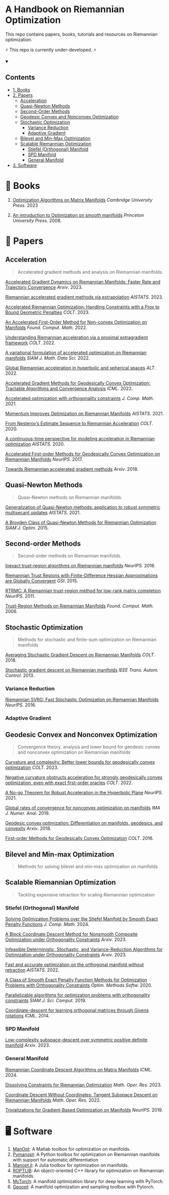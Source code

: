 # A Handbook on Riemannian Optimization
This repo contains papers, books, tutorials and resources on Riemannian optimization. 

⚡ This repo is currently under-developed. ⚡

<details open>
  <summary><h2><b> Contents </b></h2></summary>

  * [1. Books](#books)
  * [2. Papers](#papers)
    * [Acceleration](#acceleration)
    * [Quasi-Newton Methods](#quasi-newton-methods)
    * [Second-Order Methods](#second-order-methods)
    * [Geodesic Convex and Nonconvex Optimization](#geodesic-convex-and-nonconvex-optimization)
    * [Stochastic Optimization](#stochastic-optimization)
      * [Variance Reduction](#variance-reduction)
      * [Adaptive Gradient](#adaptive-gradient)
    * [Bilevel and Min-Max Optimization](#bilevel-and-min-max-optimization)
    * [Scalable Riemannian Optimization](#scalable-riemannian-optimization)
      * [Stiefel (Orthogonal) Manifold](#stiefel-orthogonal-manifold)
      * [SPD Manifold](#spd-manifold)
      * [General Manifold](#general-manifold)
   * [3. Software](#software) 
</details>

# 📘 Books

1. <a href="https://press.princeton.edu/absil?srsltid=AfmBOorlfmgaTCzFeGcEDw9mxNrVvWMaKhY578kDlMOKlYY9D-G9ar3n" target="_blank">Optimization Algorithms on Matrix Manifolds</a> *Cambridge University Press*. 2023

2. <a href="https://www.nicolasboumal.net/book/" target="_blank">An introduction to Optimization on smooth manifolds</a> *Princeton University Press*. 2008.

# 📜 Papers

## Acceleration
> Accelerated gradient methods and analysis on Riemannian manifolds. 

<a href="https://arxiv.org/pdf/2312.06366" target="_blank">Accelerated Gradient Dynamics on Riemannian Manifolds: Faster Rate and Trajectory Convergence</a> *Arxiv*. 2023.

<a href="https://proceedings.mlr.press/v206/han23a/han23a.pdf" target="_blank">Riemannian accelerated gradient methods via extrapolation</a>  *AISTATS*. 2023.

<a href="https://proceedings.mlr.press/v195/martinez-rubio23a/martinez-rubio23a.pdf" target="_blank">Accelerated Riemannian Optimization: Handling Constraints with a Prox to Bound Geometric Penalties</a>  *COLT*. 2023.

<a href="https://link.springer.com/article/10.1007/s10208-022-09573-9" target="_blank">An Accelerated First-Order Method for Non-convex Optimization on Manifolds</a> *Found. Comput. Math.* 2022.

<a href="https://proceedings.mlr.press/v178/jin22a/jin22a.pdf" target="_blank">Understanding Riemannian acceleration via a proximal extragradient framework</a>  *COLT*. 2022.

<a href="https://epubs.siam.org/doi/abs/10.1137/21M1395648" target="_blank">A variational formulation of accelerated optimization on Riemannian manifolds</a>  *SIAM J. Math. Data Sci.* 2022.

<a href="https://proceedings.mlr.press/v167/martinez-rubio22a/martinez-rubio22a.pdf" target="_blank">Global Riemannian acceleration in hyperbolic and spherical spaces</a>  *ALT*. 2022.

<a href="https://proceedings.mlr.press/v162/kim22k/kim22k.pdf" target="_blank">Accelerated Gradient Methods for Geodesically Convex Optimization: Tractable Algorithms and Convergence Analysis</a>  *ICML*. 2022.

<a href="https://www.global-sci.org/intro/article_detail.html?journal=undefined&article_id=18372" target="_blank">Accelerated optimization with orthogonality constraints</a>  *J. Comp. Math.* 2021.

<a href="https://proceedings.mlr.press/v130/alimisis21a/alimisis21a.pdf" target="_blank">Momentum Improves Optimization on Riemannian Manifolds</a>  *AISTATS*. 2021.

<a href="https://proceedings.mlr.press/v125/ahn20a/ahn20a.pdf" target="_blank">From Nesterov’s Estimate Sequence to Riemannian Acceleration</a>  *COLT*. 2020. 

<a href="https://proceedings.mlr.press/v108/alimisis20a/alimisis20a.pdf" target="_blank">A continuous-time perspective for modeling acceleration in Riemannian optimization</a> *AISTATS*. 2020.

<a href="https://proceedings.neurips.cc/paper_files/paper/2017/file/6ef80bb237adf4b6f77d0700e1255907-Paper.pdf" target="_blank">Accelerated First-order Methods for Geodesically Convex Optimization on Riemannian Manifolds</a>  *NeurIPS*. 2017.

<a href="https://arxiv.org/pdf/1806.02812" target="_blank">Towards Riemannian accelerated gradient methods</a> *Arxiv*. 2018. 

## Quasi-Newton Methods
> Quasi-Newton methods on Riemannian manifolds.

[Generalization of Quasi-Newton methods: application to robust symmetric multisecant updates](https://proceedings.mlr.press/v130/scieur21a.html) *AISTATS*. 2021.

<a href="https://epubs.siam.org/doi/10.1137/140955483" target="_blank">A Broyden Class of Quasi-Newton Methods for Riemannian Optimization</a> *SIAM J. Optim.* 2015.


## Second-order Methods
> Second-order methods on Riemannian manifolds.


<a href="https://proceedings.neurips.cc/paper_files/paper/2018/file/3e9e39fed3b8369ed940f52cf300cf88-Paper.pdf" target="_blank">Inexact trust-region algorithms on Riemannian manifolds</a> *NeurIPS*. 2018.

[Riemannian Trust Regions with Finite-Difference Hessian Approximations are Globally Convergent](https://link.springer.com/chapter/10.1007/978-3-319-25040-3_50) *GSI*. 2015.


<a href="https://proceedings.neurips.cc/paper_files/paper/2011/file/37bc2f75bf1bcfe8450a1a41c200364c-Paper.pdf" target="_blank">RTRMC: A Riemannian trust-region method for low-rank matrix completion</a> *NeurIPS*. 2011.

<a href="https://link.springer.com/article/10.1007/s10208-005-0179-9" target="_blank">Trust-Region Methods on Riemannian Manifolds</a> *Found. Comput. Math.* 2006.


## Stochastic Optimization
> Methods for stochastic and finite-sum optimization on Riemannian manifolds

<a href="https://proceedings.mlr.press/v75/tripuraneni18a/tripuraneni18a.pdf" target="_blank">Averaging Stochastic Gradient Descent on Riemannian Manifolds</a> *COLT*. 2018.

<a href="https://ieeexplore.ieee.org/abstract/document/6487381" target="_blank">Stochastic gradient descent on Riemannian manifolds</a> *IEEE Trans. Autom. Control.* 2013.


### Variance Reduction

<a href="https://proceedings.neurips.cc/paper_files/paper/2016/file/98e6f17209029f4ae6dc9d88ec8eac2c-Paper.pdf" target="_blank">Riemannian SVRG: Fast Stochastic Optimization on Riemannian Manifolds</a> *NeurIPS*. 2016.

### Adaptive Gradient


## Geodesic Convex and Nonconvex Optimization
> Convergence theory, analysis and lower bound for geodesic convex and nonconvex optimization on Riemannian manifolds

<a href="https://proceedings.mlr.press/v195/criscitiello23a/criscitiello23a.pdf" target="_blank">Curvature and complexity: Better lower bounds for geodesically convex optimization</a> *COLT*. 2023.

<a href="https://proceedings.mlr.press/v178/criscitiello22a/criscitiello22a.pdf" target="_blank">Negative curvature obstructs acceleration for strongly geodesically convex optimization, even with exact first-order oracles</a> *COLT*. 2022.

<a href="https://openreview.net/pdf?id=twz1QqzU0Hp" target="_blank">A No-go Theorem for Robust Acceleration in the Hyperbolic Plane</a> *NeurIPS*. 2021.

<a href="https://academic.oup.com/imajna/article/39/1/1/4836777" target="_blank">Global rates of convergence for nonconvex optimization on manifolds</a> *IMA J. Numer. Anal.* 2019.

<a href="https://arxiv.org/pdf/1806.06373" target="_blank">Geodesic convex optimization: Differentiation on manifolds, geodesics, and convexity</a> *Arxiv*. 2018.

<a href="https://proceedings.mlr.press/v49/zhang16b.pdf" target="_blank">First-order Methods for Geodesically Convex Optimization</a> *COLT*. 2016.


## Bilevel and Min-max Optimization
> Methods for solving bilevel and min-max optimization on manifolds


## Scalable Riemannian Optimization
> Tackling expensive retraction for scaling Riemannian optimization

### Stiefel (Orthogonal) Manifold

<a href="https://global-sci.org/intro/article_detail.html?journal=undefined&article_id=23277" target="_blank">Solving Optimization Problems over the Stiefel Manifold by Smooth Exact Penalty Functions</a> *J. Comp. Math.* 2024.

<a href="https://arxiv.org/pdf/2304.03641" target="_blank">A Block Coordinate Descent Method for Nonsmooth Composite Optimization under Orthogonality Constraints</a> *Arxiv*. 2023.

<a href="https://arxiv.org/pdf/2303.16510" target="_blank">Infeasible Deterministic, Stochastic, and Variance-Reduction Algorithms for Optimization under Orthogonality Constraints</a> *Arxiv*. 2023.

<a href="https://proceedings.mlr.press/v151/ablin22a/ablin22a.pdf" target="_blank">Fast and accurate optimization on the orthogonal manifold without retraction</a> *AISTATS*. 2022.

<a href="https://www.tandfonline.com/doi/full/10.1080/10556788.2020.1852236" target="_blank">A Class of Smooth Exact Penalty Function Methods for Optimization Problems with Orthogonality Constraints</a> *Optim. Methods Softw.* 2020.

<a href="https://epubs.siam.org/doi/10.1137/18M1221679" target="_blank">Parallelizable algorithms for optimization problems with orthogonality constraints</a> *SIAM J. Sci. Comput.* 2019.

<a href="https://proceedings.mlr.press/v32/shalit14.pdf" target="_blank">Coordinate-descent for learning orthogonal matrices through Givens rotations</a> *ICML*. 2014.

### SPD Manifold

<a href="https://arxiv.org/pdf/2305.02041" target="_blank">Low-complexity subspace-descent over symmetric positive definite manifold</a> *Arxiv*. 2023.

### General Manifold

<a href="https://proceedings.mlr.press/v235/han24c.html" target="_blank">Riemannian Coordinate Descent Algorithms on Matrix Manifolds</a> *ICML*. 2024.

<a href="https://dl.acm.org/doi/abs/10.1287/moor.2023.1360" target="_blank">Dissolving Constraints for Riemannian Optimization</a> *Math. Oper. Res.* 2023.

<a href="https://pubsonline.informs.org/doi/full/10.1287/moor.2022.1253?af=R" target="_blank">Coordinate Descent Without Coordinates: Tangent Subspace Descent on Riemannian Manifolds</a> *Math. Oper. Res.* 2022.

<a href="https://proceedings.neurips.cc/paper_files/paper/2019/file/1b33d16fc562464579b7199ca3114982-Paper.pdf" target="_blank">Trivializations for Gradient-Based Optimization on Manifolds</a> *NeurIPS*. 2019.


# 🖥️ Software

1. <a href="https://github.com/NicolasBoumal/manopt" target="_blank">ManOpt</a>: A Matlab toolbox for optimization on manifolds.
2. <a href="https://github.com/pymanopt/pymanopt" target="_blank">Pymanopt</a>: A Python toolbox for optimization on Riemannian manifolds with support for automatic differentiation
3. <a href="https://github.com/JuliaManifolds/Manopt.jl" target="_blank">Manopt.jl</a>: A Julia toolbox for optimization on manifolds.
4. <a href="https://github.com/whuang08/ROPTLIB" target="_blank">ROPTLIB</a>: An object-oriented C++ library for optimization on Riemannian manifolds.
5. <a href="https://github.com/mctorch/mctorch" target="_blank">McTorch</a>: A manifold optimization library for deep learning with PyTorch.
6. <a href="https://github.com/geoopt/geoopt" target="_blank">Geoopt</a>: A manifold optimization and sampling toolbox with Pytorch.
